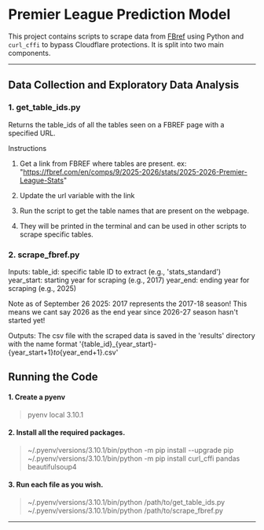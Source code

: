 # Premier League Prediction Model

This project contains scripts to scrape data from [FBref](https://fbref.com/) using Python and `curl_cffi` to bypass Cloudflare protections. It is split into two main components.

---
## Data Collection and Exploratory Data Analysis

### 1. get_table_ids.py
Returns the table_ids of all the tables seen on a FBREF page with a specified URL.

Instructions

1. Get a link from FBREF where tables are present.
ex: "https://fbref.com/en/comps/9/2025-2026/stats/2025-2026-Premier-League-Stats"

2. Update the url variable with the link
3. Run the script to get the table names that are present on the webpage. 
4. They will be printed in the terminal and can be used in other scripts to scrape specific tables.

###  2. scrape_fbref.py

Inputs:
table_id: specific table ID to extract (e.g., 'stats_standard')
year_start: starting year for scraping (e.g., 2017)
year_end: ending year for scraping (e.g., 2025)

Note as of September 26 2025:
2017 represents the 2017-18 season! This means we cant say 2026 as the end year since 2026-27 season hasn't started yet!

Outputs:
The csv file with the scraped data is saved in the 'results' directory with the name format '{table_id}_{year_start}-{year_start+1}_to_{year_end+1}.csv'

## Running the Code

#### 1. Create a pyenv
> pyenv local 3.10.1

#### 2. Install all the required packages. 
> ~/.pyenv/versions/3.10.1/bin/python -m pip install --upgrade pip
> ~/.pyenv/versions/3.10.1/bin/python -m pip install curl_cffi pandas beautifulsoup4

#### 3. Run each file as you wish. 
> ~/.pyenv/versions/3.10.1/bin/python /path/to/get_table_ids.py
> ~/.pyenv/versions/3.10.1/bin/python /path/to/scrape_fbref.py
---